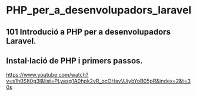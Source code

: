 # PHP_per_a_desenvolupadors_laravel

## 101 Introdució a PHP per a desenvolupadors Laravel.

## Instal·lació de PHP i primers passos.

https://www.youtube.com/watch?v=s1h0SIt0g3I&list=PLyasg1A0hpk2vR_ocOHavVJiybYoB05pR&index=2&t=30s